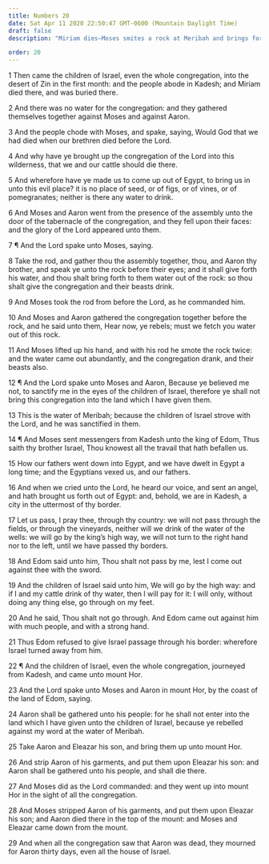 ```yaml
---
title: Numbers 20
date: Sat Apr 11 2020 22:50:47 GMT-0600 (Mountain Daylight Time)
draft: false
description: "Miriam dies—Moses smites a rock at Meribah and brings forth water—The king of Edom refuses to let Israel pass peacefully through his land—Aaron dies, and Eleazar becomes the high priest."

order: 20
---
```

    
1 Then came the children of Israel, even the whole congregation, into the desert of Zin in the first month: and the people abode in Kadesh; and Miriam died there, and was buried there.

2 And there was no water for the congregation: and they gathered themselves together against Moses and against Aaron.

3 And the people chode with Moses, and spake, saying, Would God that we had died when our brethren died before the Lord.

4 And why have ye brought up the congregation of the Lord into this wilderness, that we and our cattle should die there.

5 And wherefore have ye made us to come up out of Egypt, to bring us in unto this evil place? it is no place of seed, or of figs, or of vines, or of pomegranates; neither is there any water to drink.

6 And Moses and Aaron went from the presence of the assembly unto the door of the tabernacle of the congregation, and they fell upon their faces: and the glory of the Lord appeared unto them.

7 ¶ And the Lord spake unto Moses, saying.

8 Take the rod, and gather thou the assembly together, thou, and Aaron thy brother, and speak ye unto the rock before their eyes; and it shall give forth his water, and thou shalt bring forth to them water out of the rock: so thou shalt give the congregation and their beasts drink.

9 And Moses took the rod from before the Lord, as he commanded him.

10 And Moses and Aaron gathered the congregation together before the rock, and he said unto them, Hear now, ye rebels; must we fetch you water out of this rock.

11 And Moses lifted up his hand, and with his rod he smote the rock twice: and the water came out abundantly, and the congregation drank, and their beasts also.

12 ¶ And the Lord spake unto Moses and Aaron, Because ye believed me not, to sanctify me in the eyes of the children of Israel, therefore ye shall not bring this congregation into the land which I have given them.

13 This is the water of Meribah; because the children of Israel strove with the Lord, and he was sanctified in them.

14 ¶ And Moses sent messengers from Kadesh unto the king of Edom, Thus saith thy brother Israel, Thou knowest all the travail that hath befallen us.

15 How our fathers went down into Egypt, and we have dwelt in Egypt a long time; and the Egyptians vexed us, and our fathers.

16 And when we cried unto the Lord, he heard our voice, and sent an angel, and hath brought us forth out of Egypt: and, behold, we are in Kadesh, a city in the uttermost of thy border.

17 Let us pass, I pray thee, through thy country: we will not pass through the fields, or through the vineyards, neither will we drink of the water of the wells: we will go by the king’s high way, we will not turn to the right hand nor to the left, until we have passed thy borders.

18 And Edom said unto him, Thou shalt not pass by me, lest I come out against thee with the sword.

19 And the children of Israel said unto him, We will go by the high way: and if I and my cattle drink of thy water, then I will pay for it: I will only, without doing any thing else, go through on my feet.

20 And he said, Thou shalt not go through. And Edom came out against him with much people, and with a strong hand.

21 Thus Edom refused to give Israel passage through his border: wherefore Israel turned away from him.

22 ¶ And the children of Israel, even the whole congregation, journeyed from Kadesh, and came unto mount Hor.

23 And the Lord spake unto Moses and Aaron in mount Hor, by the coast of the land of Edom, saying.

24 Aaron shall be gathered unto his people: for he shall not enter into the land which I have given unto the children of Israel, because ye rebelled against my word at the water of Meribah.

25 Take Aaron and Eleazar his son, and bring them up unto mount Hor.

26 And strip Aaron of his garments, and put them upon Eleazar his son: and Aaron shall be gathered unto his people, and shall die there.

27 And Moses did as the Lord commanded: and they went up into mount Hor in the sight of all the congregation.

28 And Moses stripped Aaron of his garments, and put them upon Eleazar his son; and Aaron died there in the top of the mount: and Moses and Eleazar came down from the mount.

29 And when all the congregation saw that Aaron was dead, they mourned for Aaron thirty days, even all the house of Israel.
